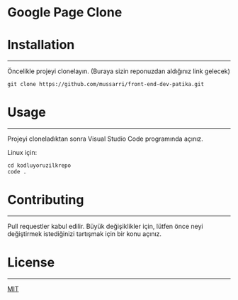 # Google Page Clone

# Installation
---

Öncelikle projeyi clonelayın. (Buraya sizin reponuzdan aldığınız link gelecek)

```
git clone https://github.com/mussarri/front-end-dev-patika.git
```

# Usage
---
Projeyi cloneladıktan sonra Visual Studio Code programında açınız.

Linux için:

```
cd kodluyoruzilkrepo
code .
```

# Contributing
---
Pull requestler kabul edilir. Büyük değişiklikler için, lütfen önce neyi değiştirmek istediğinizi tartışmak için bir konu açınız.

# License
---
[MIT](https://choosealicense.com/licenses/mit/)